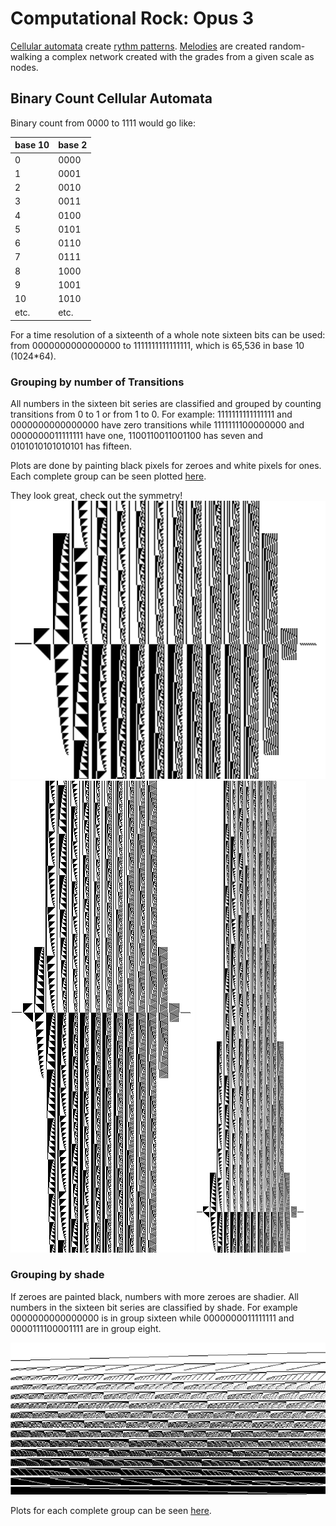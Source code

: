 # Computational Rock: Opus 3

[Cellular automata](automata.py) create [rythm patterns](groove.py).
[Melodies](melody.py) are created random-walking a complex network
created with the grades from a given scale as nodes.

## Binary Count Cellular Automata

Binary count from 0000 to 1111 would go like:

| base 10 | base 2 |
-------|-------|
| 0 | 0000 |
| 1 | 0001 |
| 2 | 0010 |
| 3 | 0011 |
| 4 | 0100 |
| 5 | 0101 |
| 6 | 0110 |
| 7 | 0111 |
| 8 | 1000 |
| 9 | 1001 |
|10 | 1010 |
| etc. | etc. |

For a time resolution of a sixteenth of a whole note sixteen bits can
be used: from 0000000000000000 to 1111111111111111, which is 65,536 in
base 10 (1024*64).



### Grouping by number of Transitions

All numbers in the sixteen bit series are classified and grouped by
counting transitions from 0 to 1 or from 1 to 0. For example:
1111111111111111 and 0000000000000000 have zero transitions while
1111111100000000 and 0000000011111111 have one, 1100110011001100 has
seven and 0101010101010101 has fifteen.

Plots are done by painting black pixels for zeroes and white pixels
for ones. Each complete group can be seen plotted
[here](plots/transition_automata/).

They look great, check out the symmetry!
<img src="plots/transition_automata/transitions_2_1.png">
<img src="plots/transition_automata/transitions_condor.png">
<img src="plots/transition_automata/transitions_ciudad.png">


### Grouping by shade

If zeroes are painted black, numbers with more zeroes are shadier. All
numbers in the sixteen bit series are classified by shade. For example
0000000000000000 is in group sixteen while 0000000011111111 and
0000111100001111 are in group eight.

<img src="plots/shade/aligned_scaled.png">

Plots for each complete group can be seen [here](plots/shade/).

